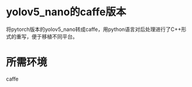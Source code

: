 # yolov5_nano的caffe版本

将pytorch版本的yolov5_nano转成caffe，用python语言对后处理进行了C++形式的重写，便于移植不同平台。

# 所需环境
caffe
